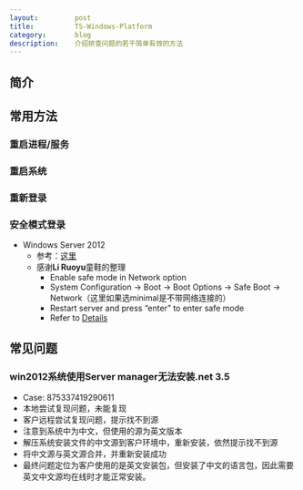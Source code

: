 ```yaml
---
layout:         post
title:          TS-Windows-Platform
category:       blog
description:    介绍排查问题的若干简单有效的方法
---
```


## 简介

## 常用方法

### 重启进程/服务

### 重启系统

### 重新登录

### 安全模式登录

- Windows Server 2012
	- 参考：[这里](http://www.isunshare.com/windows-2012/boot-windows-server-2012-in-safe-mode.html)
	- 感谢**Li Ruoyu**童鞋的整理
		- Enable safe mode in Network option
		- System Configuration -> Boot -> Boot Options -> Safe Boot -> Network（这里如果选minimal是不带网络连接的）
		- Restart server and press “enter” to enter safe mode 
		- Refer to [Details](https://raw.githubusercontent.com/wu-wenxiang/Media-WebLink/master/qiniu/0f411cda89af489da677eaec9d2e3a5f-SafeModeNetworkTest.docx)

## 常见问题

### win2012系统使用Server manager无法安装.net 3.5
- Case: 875337419290611
- 本地尝试复现问题，未能复现
- 客户远程尝试复现问题，提示找不到源
- 注意到系统中为中文，但使用的源为英文版本
- 解压系统安装文件的中文源到客户环境中，重新安装，依然提示找不到源
- 将中文源与英文源合并，并重新安装成功
- 最终问题定位为客户使用的是英文安装包，但安装了中文的语言包，因此需要英文中文源均在线时才能正常安装。
